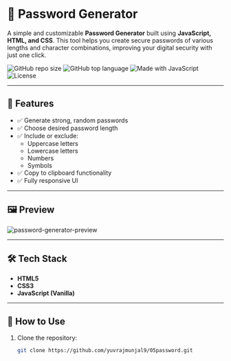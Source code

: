 # 🔐 Password Generator

A simple and customizable **Password Generator** built using **JavaScript, HTML, and CSS**. This tool helps you create secure passwords of various lengths and character combinations, improving your digital security with just one click.

![GitHub repo size](https://img.shields.io/github/repo-size/yuvrajmunjal9/05password?color=blue)
![GitHub top language](https://img.shields.io/github/languages/top/yuvrajmunjal9/05password)
![Made with JavaScript](https://img.shields.io/badge/Made%20with-JavaScript-yellow)
![License](https://img.shields.io/github/license/yuvrajmunjal9/05password)

---

## 🚀 Features

- ✅ Generate strong, random passwords
- ✅ Choose desired password length
- ✅ Include or exclude:
  - Uppercase letters
  - Lowercase letters
  - Numbers
  - Symbols
- ✅ Copy to clipboard functionality
- ✅ Fully responsive UI

---

## 🖼️ Preview

![password-generator-preview](https://user-images.githubusercontent.com/your-screenshot.png) <!-- Add your own screenshot or GIF link here -->

---

## 🛠️ Tech Stack

- **HTML5**
- **CSS3**
- **JavaScript (Vanilla)**

---

## 🔧 How to Use

1. Clone the repository:

   ```bash
   git clone https://github.com/yuvrajmunjal9/05password.git
